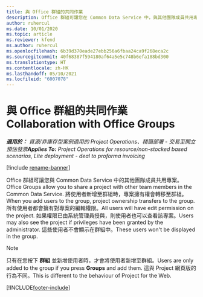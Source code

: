 ```yaml
---
title: 與 Office 群組的共同作業
description: Office 群組可讓您在 Common Data Service 中，與其他團隊成員共用專案。
author: ruhercul
ms.date: 10/01/2020
ms.topic: article
ms.reviewer: kfend
ms.author: ruhercul
ms.openlocfilehash: 6b39d370eade27ebb256a6fbaa24ca9f268eca2c
ms.sourcegitcommit: 40f68387f594180af64a5e5c748b6efa188bd300
ms.translationtype: HT
ms.contentlocale: zh-HK
ms.lasthandoff: 05/10/2021
ms.locfileid: "6007078"
---
```

# <a name="collaboration-with-office-groups"></a><span data-ttu-id="da6e0-103">與 Office 群組的共同作業</span><span class="sxs-lookup"><span data-stu-id="da6e0-103">Collaboration with Office Groups</span></span>

<span data-ttu-id="da6e0-104">_**適用於：** 資源/非庫存型案例適用的 Project Operations、精簡部署 - 交易至開立預估發票_</span><span class="sxs-lookup"><span data-stu-id="da6e0-104">_**Applies To:** Project Operations for resource/non-stocked based scenarios, Lite deployment - deal to proforma invoicing_</span></span>

[!include [rename-banner](~/includes/cc-data-platform-banner.md)]

<span data-ttu-id="da6e0-105">Office 群組可讓您與 Common Data Service 中的其他團隊成員共用專案。</span><span class="sxs-lookup"><span data-stu-id="da6e0-105">Office Groups allow you to share a project with other team members in the Common Data Service.</span></span> <span data-ttu-id="da6e0-106">將使用者新增至群組時，專案擁有權會轉移至群組。</span><span class="sxs-lookup"><span data-stu-id="da6e0-106">When you add users to the group, project ownership transfers to the group.</span></span> <span data-ttu-id="da6e0-107">所有使用者都會擁有對專案的編輯權限。</span><span class="sxs-lookup"><span data-stu-id="da6e0-107">All users will have edit permission on the project.</span></span> <span data-ttu-id="da6e0-108">如果權限已由系統管理員授與，則使用者也可以查看該專案。</span><span class="sxs-lookup"><span data-stu-id="da6e0-108">Users may also see the project if privileges have been granted by the administrator.</span></span> <span data-ttu-id="da6e0-109">這些使用者不會顯示在群組中。</span><span class="sxs-lookup"><span data-stu-id="da6e0-109">These users won't be displayed in the group.</span></span>

> [!NOTE] 
> <span data-ttu-id="da6e0-110">只有在您按下 **群組** 並新增使用者時，才會將使用者新增至群組。</span><span class="sxs-lookup"><span data-stu-id="da6e0-110">Users are only added to the group if you press **Groups** and add them.</span></span> <span data-ttu-id="da6e0-111">這與 Project 網頁版的行為不同。</span><span class="sxs-lookup"><span data-stu-id="da6e0-111">This is different to the behaviour of Project for the Web.</span></span> 



[!INCLUDE[footer-include](../includes/footer-banner.md)]